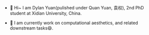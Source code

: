 - 👋 Hi~ I am Dylan Yuan(pulished under Quan Yuan, 袁权), 2nd PhD student at Xidian University, China.

- 🔭 I am currently work on computational aesthetics, and related downstream tasks😄.

<!--
**dylanqyuan/dylanqyuan** is a ✨ _special_ ✨ repository because its `README.md` (this file) appears on your GitHub profile.

Here are some ideas to get you started:

- 🔭 I’m currently working on ...
- 🌱 I’m currently learning ...
- 👯 I’m looking to collaborate on ...
- 🤔 I’m looking for help with ...
- 💬 Ask me about ...
- 📫 How to reach me: ...
- 😄 Pronouns: ...
- ⚡ Fun fact: ...
-->
